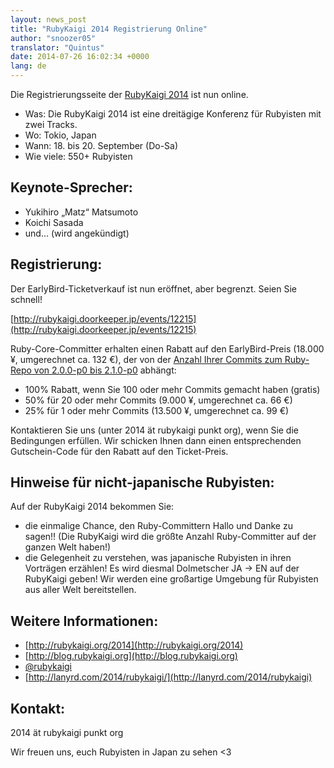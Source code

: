 ```yaml
---
layout: news_post
title: "RubyKaigi 2014 Registrierung Online"
author: "snoozer05"
translator: "Quintus"
date: 2014-07-26 16:02:34 +0000
lang: de
---
```


Die Registrierungsseite der [RubyKaigi 2014](http://rubykaigi.org/2014) ist nun online.

* Was: Die RubyKaigi 2014 ist eine dreitägige Konferenz für Rubyisten
  mit zwei Tracks.
* Wo: Tokio, Japan
* Wann: 18. bis 20. September (Do-Sa)
* Wie viele: 550+ Rubyisten

## Keynote-Sprecher:

* Yukihiro „Matz“ Matsumoto
* Koichi Sasada
* und... (wird angekündigt)

## Registrierung:

Der EarlyBird-Ticketverkauf ist nun eröffnet, aber begrenzt.
Seien Sie schnell!

[http://rubykaigi.doorkeeper.jp/events/12215](http://rubykaigi.doorkeeper.jp/events/12215)

Ruby-Core-Committer erhalten einen Rabatt auf den EarlyBird-Preis
(18.000 ¥, umgerechnet ca. 132 €), der von der [Anzahl Ihrer Commits zum Ruby-Repo von 2.0.0-p0 bis 2.1.0-p0](https://gist.github.com/snoozer05/ca9860c57683e4221d10) abhängt:

* 100% Rabatt, wenn Sie 100 oder mehr Commits gemacht haben (gratis)
* 50% für 20 oder mehr Commits (9.000 ¥, umgerechnet ca. 66 €)
* 25% für 1 oder mehr Commits (13.500 ¥, umgerechnet ca. 99 €)

Kontaktieren Sie uns (unter 2014 ät rubykaigi punkt org), wenn Sie die
Bedingungen erfüllen. Wir schicken Ihnen dann einen entsprechenden
Gutschein-Code für den Rabatt auf den Ticket-Preis.

## Hinweise für nicht-japanische Rubyisten:

Auf der RubyKaigi 2014 bekommen Sie:

* die einmalige Chance, den Ruby-Committern Hallo und Danke zu sagen!!
  (Die RubyKaigi wird die größte Anzahl Ruby-Committer auf der ganzen Welt
  haben!)
* die Gelegenheit zu verstehen, was japanische Rubyisten in ihren
  Vorträgen erzählen! Es wird diesmal Dolmetscher JA -> EN auf der
  RubyKaigi geben! Wir werden eine großartige Umgebung für Rubyisten
  aus aller Welt bereitstellen.

## Weitere Informationen:

* [http://rubykaigi.org/2014](http://rubykaigi.org/2014)
* [http://blog.rubykaigi.org](http://blog.rubykaigi.org)
* [@rubykaigi](https://twitter.com/rubykaigi)
* [http://lanyrd.com/2014/rubykaigi/](http://lanyrd.com/2014/rubykaigi)

## Kontakt:

2014 ät rubykaigi punkt org

Wir freuen uns, euch Rubyisten in Japan zu sehen <3
